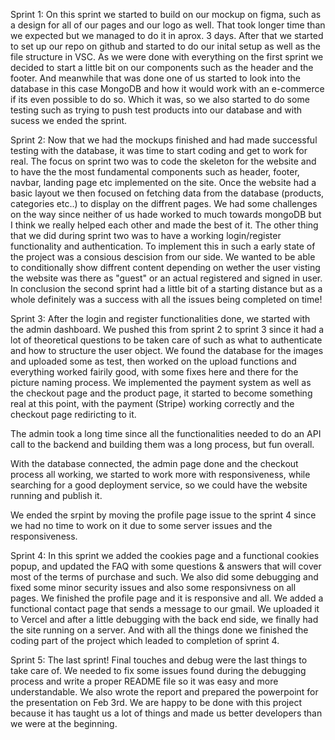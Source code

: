 <!-- LOG  -->

Sprint 1:
On this sprint we started to build on our mockup on figma, such as a design for all of our pages and our logo as well.
That took longer time than we expected but we managed to do it in aprox. 3 days.
After that we started to set up our repo on github and started to do our inital setup as well as the file structure in VSC.
As we were done with everything on the first sprint we decided to start a little bit on our components such as the header and the footer. And meanwhile that was done one of us started to look into the database in this case MongoDB and how it would work with an e-commerce if its even possible to do so. Which it was, so we also started to do some testing such as trying to push test products into our database and with sucess we ended the sprint.

Sprint 2:
Now that we had the mockups finished and had made successful testing with the database, it was time to start coding and get to work for real. The focus on sprint two was to code the skeleton for the website and to have the the most fundamental components such as header, footer, navbar, landing page etc implemented on the site. Once the website had a basic layout we then focused on fetching data from the database (products, categories etc..) to display on the diffrent pages. We had some challenges on the way since neither of us hade worked to much towards mongoDB but I think we really helped each other and made the best of it. The other thing that we did during sprint two was to have a working login/register functionality and authentication. To implement this in such a early state of the project was a consious descision from our side. We wanted to be able to conditionally show diffrent content depending on wether the user visting the website was there as "guest" or an actual registered and signed in user. In conclusion the second sprint had a little bit of a starting distance but as a whole definitely was a success with all the issues being completed on time!

Sprint 3:
After the login and register functionalities done, we started with the admin dashboard. We pushed this from sprint 2 to sprint 3 since it had a lot of theoretical questions to be taken care of such as what to authenticate and how to structure the user object.
We found the database for the images and uploaded some as test, then worked on the upload functions and everything worked fairily good, with some fixes here and there for the picture naming process.
We implemented the payment system as well as the checkout page and the product page, it started to become something real at this point, with the payment (Stripe) working correctly and the checkout page rediricting to it.

The admin took a long time since all the functionalities needed to do an API call to the backend and building them was a long process, but fun overall.

With the database connected, the admin page done and the checkout process all working, we started to work more with responsiveness, while searching for a good deployment service, so we could have the website running and publish it.

We ended the srpint by moving the profile page issue to the sprint 4 since we had no time to work on it due to some server issues and the responsiveness.

Sprint 4:
In this sprint we added the cookies page and a functional cookies popup, and updated the FAQ with some questions & answers that will cover most of the terms of purchase and such.
We also did some debugging and fixed some minor security issues and also some responsivness on all pages.
We finished the profile page and it is responsive and all.
We added a functional contact page that sends a message to our gmail.
We uploaded it to Vercel and after a little debugging with the back end side, we finally had the site running on a server.
And with all the things done we finished the coding part of the project which leaded to completion of sprint 4.

Sprint 5:
The last sprint! Final touches and debug were the last things to take care of.
We needed to fix some issues found during the debugging process and write a proper README file so it was easy and more understandable.
We also wrote the report and prepared the powerpoint for the presentation on Feb 3rd.
We are happy to be done with this project because it has taught us a lot of things and made us better developers than we were at the beginning.
